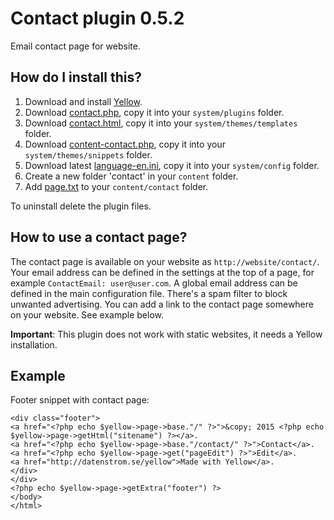 Contact plugin 0.5.2
====================
Email contact page for website.

How do I install this?
----------------------
1. Download and install [Yellow](https://github.com/datenstrom/yellow/).  
2. Download [contact.php](contact.php?raw=true), copy it into your `system/plugins` folder.  
3. Download [contact.html](contact.html?raw=true), copy it into your `system/themes/templates` folder.  
4. Download [content-contact.php](content-contact.php?raw=true), copy it into your `system/themes/snippets` folder.  
5. Download latest [language-en.ini](https://github.com/datenstrom/yellow-extensions/blob/master/languages/english/language-en.ini?raw=true), copy it into your `system/config` folder.
6. Create a new folder 'contact' in your `content` folder.
7. Add [page.txt](page.txt?raw=true) to your `content/contact` folder.

To uninstall delete the plugin files.

How to use a contact page?
--------------------------
The contact page is available on your website as `http://website/contact/`. Your email address can be defined in the settings at the top of a page, for example `ContactEmail: user@user.com`. A global email address can be defined in the main configuration file. There's a spam filter to block unwanted advertising. You can add a link to the contact page somewhere on your website. See example below.

**Important**: This plugin does not work with static websites, it needs a Yellow installation.

Example
-------
Footer snippet with contact page:

    <div class="footer">
    <a href="<?php echo $yellow->page->base."/" ?>">&copy; 2015 <?php echo $yellow->page->getHtml("sitename") ?></a>.
    <a href="<?php echo $yellow->page->base."/contact/" ?>">Contact</a>.
    <a href="<?php echo $yellow->page->get("pageEdit") ?>">Edit</a>.
    <a href="http://datenstrom.se/yellow">Made with Yellow</a>.
    </div>
    </div>
    <?php echo $yellow->page->getExtra("footer") ?>
    </body>
    </html>